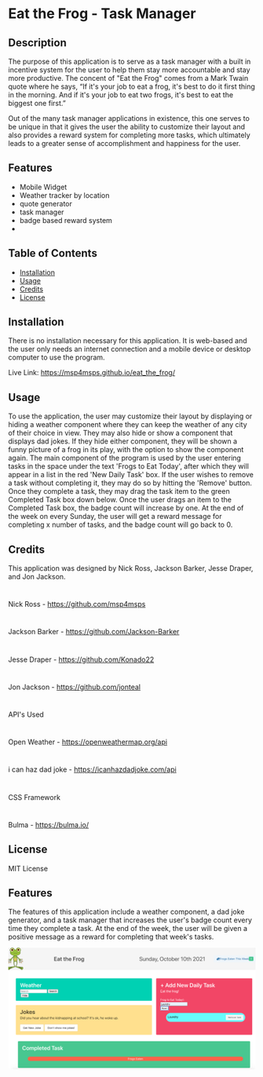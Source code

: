 # Eat the Frog - Task Manager

## Description

The purpose of this application is to serve as a task manager with a built in incentive system for the user to help them stay more accountable and stay more productive. The concent of "Eat the Frog" comes from a Mark Twain quote where he says, “If it's your job to eat a frog, it's best to do it first thing in the morning. And if it's your job to eat two frogs, it's best to eat the biggest one first.”

Out of the many task manager applications in existence, this one serves to be unique in that it gives the user the ability to customize their layout and also provides a reward system for completing more tasks, which ultimately leads to a greater sense of accomplishment and happiness for the user.

## Features
- Mobile Widget
- Weather tracker by location
- quote generator
- task manager
- badge based reward system
- 
## Table of Contents

- [Installation](#installation)
- [Usage](#usage)
- [Credits](#credits)
- [License](#license)

## Installation

There is no installation necessary for this application. It is web-based and the user only needs an internet connection and a mobile device or desktop computer to use the program.

Live Link: https://msp4msps.github.io/eat_the_frog/

## Usage

To use the application, the user may customize their layout by displaying or hiding a weather component where they can keep the weather of any city of their choice in view. They may also hide or show a component that displays dad jokes. If they hide either component, they will be shown a funny picture of a frog in its play, with the option to show the component again. The main component of the program is used by the user entering tasks in the space under the text 'Frogs to Eat Today', after which they will appear in a list in the red 'New Daily Task' box. If the user wishes to remove a task without completing it, they may do so by hitting the 'Remove' button. Once they complete a task, they may drag the task item to the green Completed Task box down below. Once the user drags an item to the Completed Task box, the badge count will increase by one. At the end of the week on every Sunday, the user will get a reward message for completing x number of tasks, and the badge count will go back to 0.

## Credits

This application was designed by Nick Ross, Jackson Barker, Jesse Draper, and Jon Jackson.

#

Nick Ross - https://github.com/msp4msps

#

Jackson Barker - https://github.com/Jackson-Barker

#

Jesse Draper - https://github.com/Konado22

#

Jon Jackson - https://github.com/jonteal

#

API's Used

#

Open Weather - https://openweathermap.org/api

#

i can haz dad joke - https://icanhazdadjoke.com/api

#

CSS Framework

#

Bulma - https://bulma.io/

## License

MIT License

## Features

The features of this application include a weather component, a dad joke generator, and a task manager that increases the user's badge count every time they complete a task. At the end of the week, the user will be given a positive message as a reward for completing that week's tasks.

<img src="Assets/Screenshot.png" alt="screenshot" style="max-width:100%;">
